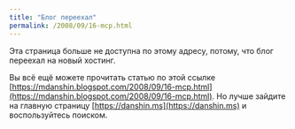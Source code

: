 ```yaml
---
title: "Блог переехал"
permalink: /2008/09/16-mcp.html
---
```

Эта страница больше не доступна по этому адресу, потому, что блог переехал на новый хостинг.

Вы всё ещё можете прочитать статью по этой ссылке [https://mdanshin.blogspot.com/2008/09/16-mcp.html](https://mdanshin.blogspot.com/2008/09/16-mcp.html). Но лучше зайдите на главную страницу [https://danshin.ms](https://danshin.ms) и воспользуйтесь поиском.